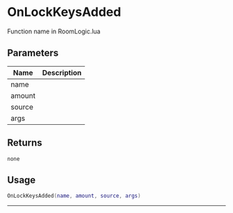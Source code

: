 # OnLockKeysAdded

Function name in RoomLogic.lua

## Parameters

| Name   | Description |
| ------ | ----------- |
| name   |             |
| amount |             |
| source |             |
| args   |             |

## Returns

`none`

## Usage

```lua
OnLockKeysAdded(name, amount, source, args)
```

---
